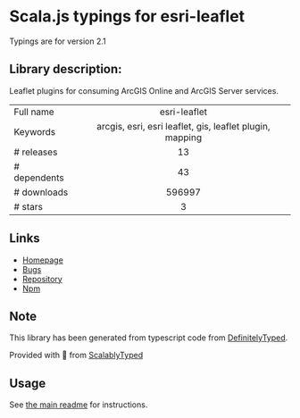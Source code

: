 
# Scala.js typings for esri-leaflet

Typings are for version 2.1

## Library description:
Leaflet plugins for consuming ArcGIS Online and ArcGIS Server services.

|                    |                 |
| ------------------ | :-------------: |
| Full name          | esri-leaflet |
| Keywords           | arcgis, esri, esri leaflet, gis, leaflet plugin, mapping |
| # releases         | 13 |
| # dependents       | 43 |
| # downloads        | 596997 |
| # stars            | 3 |

## Links
- [Homepage](http://esri.github.io/esri-leaflet)
- [Bugs](https://github.com/esri/esri-leaflet/issues)
- [Repository](https://github.com/Esri/esri-leaflet)
- [Npm](https://www.npmjs.com/package/esri-leaflet)
    


## Note
This library has been generated from typescript code from [DefinitelyTyped](https://definitelytyped.org).

Provided with :purple_heart: from [ScalablyTyped](https://github.com/oyvindberg/ScalablyTyped)

## Usage
See [the main readme](../../readme.md) for instructions.


